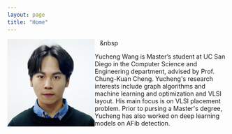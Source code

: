 ```yaml
---
layout: page
title: "Home"
---
```


<img style="float: left;" src="/assets/photos/yw.jpg" alt="me" width="200"/>&nbsp;&nbsp;&nbsp;&nbsp

Yucheng Wang is Master’s student at UC San Diego in the Computer Science and Engineering department, advised by Prof. Chung-Kuan Cheng. Yucheng's research interests include graph algorithms and machine learning and optimization and VLSI layout. His main focus is on VLSI placement problem. Prior to pursing a Master's degree, Yucheng has also worked on deep learning models on AFib detection.

<!-- | I am text to the left  | ![Flowers](/flowers.jpeg) | -->
